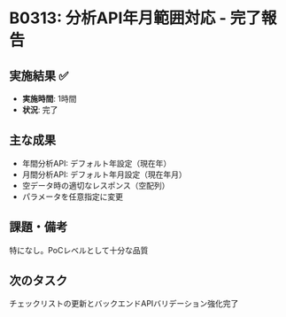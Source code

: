 # B0313: 分析API年月範囲対応 - 完了報告

## 実施結果 ✅
- **実施時間**: 1時間
- **状況**: 完了

## 主な成果
- 年間分析API: デフォルト年設定（現在年）
- 月間分析API: デフォルト年月設定（現在年月）
- 空データ時の適切なレスポンス（空配列）
- パラメータを任意指定に変更

## 課題・備考
特になし。PoCレベルとして十分な品質

## 次のタスク
チェックリストの更新とバックエンドAPIバリデーション強化完了